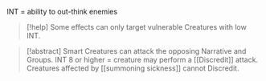 INT = ability to out-think enemies

> [!help] Some effects can only target vulnerable Creatures with low INT. 

> [!abstract] Smart Creatures can attack the opposing Narrative and Groups. 
   INT 8 or higher = creature may perform a [[Discredit]] attack. Creatures affected by [[summoning sickness]] cannot Discredit.

